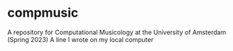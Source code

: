 # compmusic
A repository for Computational Musicology at the University of Amsterdam (Spring 2023)
A line I wrote on my local computer  
